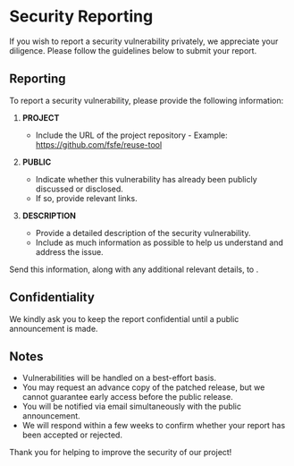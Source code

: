 <!--
SPDX-FileCopyrightText: 2025 Free Software Foundation Europe e.V. <https://fsfe.org>

SPDX-License-Identifier: CC0-1.0
-->

# Security Reporting

If you wish to report a security vulnerability privately, we appreciate your
diligence. Please follow the guidelines below to submit your report.

## Reporting

To report a security vulnerability, please provide the following information:

1. **PROJECT**

   - Include the URL of the project repository - Example:
     <https://github.com/fsfe/reuse-tool>

2. **PUBLIC**

   - Indicate whether this vulnerability has already been publicly discussed or
     disclosed.
   - If so, provide relevant links.

3. **DESCRIPTION**
   - Provide a detailed description of the security vulnerability.
   - Include as much information as possible to help us understand and address
     the issue.

Send this information, along with any additional relevant details, to
<email AT somewhere or other channel>.

## Confidentiality

We kindly ask you to keep the report confidential until a public announcement is
made.

## Notes

- Vulnerabilities will be handled on a best-effort basis.
- You may request an advance copy of the patched release, but we cannot
  guarantee early access before the public release.
- You will be notified via email simultaneously with the public announcement.
- We will respond within a few weeks to confirm whether your report has been
  accepted or rejected.

Thank you for helping to improve the security of our project!
